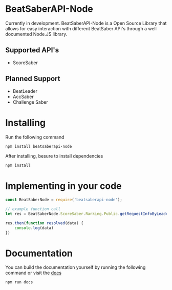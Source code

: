 # BeatSaberAPI-Node
Currently in development. BeatSaberAPI-Node is a Open Source Library that allows for easy interaction with different BeatSaber API's through a well documented Node.JS library.

## Supported API's
- ScoreSaber

## Planned Support 
- BeatLeader
- AccSaber
- Challenge Saber

# Installing
Run the following command
```bash
npm install beatsaberapi-node
```
After installing, besure to install dependencies
```bash
npm install
```

# Implementing in your code
```js
const BeatSaberNode = require('beatsaberapi-node');

// example function call
let res = BeatSaberNode.ScoreSaber.Ranking.Public.getRequestInfoByLeaderboardId('578412')

res.then(function resolved(data) {
    console.log(data)
})
```

# Documentation
You can build the documentation yourself by running the following command or visit the [docs](https://austin-wahl.github.io/BeatSaberAPI-Node/)
```bash
npm run docs
``` 